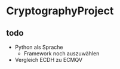 # CryptographyProject

## todo

- Python als Sprache
  - Framework noch auszuwählen
- Vergleich ECDH zu ECMQV
